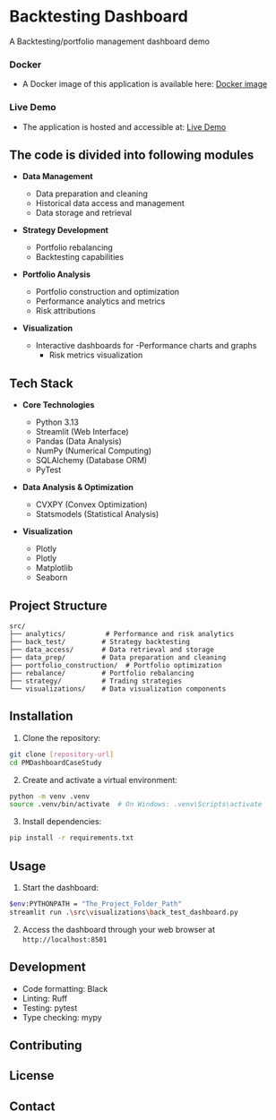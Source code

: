 # Backtesting Dashboard

A Backtesting/portfolio management dashboard demo

### Docker

* 	A Docker image of this application is available here: [Docker image](https://hub.docker.com/r/mail2srinivasnemani/streamlit-backtest)

### Live Demo

*	The application is hosted and accessible at: [Live Demo](https://dashboardemo3-fmdkbmgyauhac9aa.westeurope-01.azurewebsites.net/)

## The code is divided into following modules

- **Data Management**
  - Data preparation and cleaning
  - Historical data access and management
  - Data storage and retrieval

- **Strategy Development**
  - Portfolio rebalancing
  - Backtesting capabilities

- **Portfolio Analysis**
  - Portfolio construction and optimization
  - Performance analytics and metrics
  - Risk attributions

- **Visualization**
  - Interactive dashboards for 
	-Performance charts and graphs
	- Risk metrics visualization

## Tech Stack

- **Core Technologies**
  - Python 3.13
  - Streamlit (Web Interface)
  - Pandas (Data Analysis)
  - NumPy (Numerical Computing)
  - SQLAlchemy (Database ORM)
  - PyTest

- **Data Analysis & Optimization**
  - CVXPY (Convex Optimization)
  - Statsmodels (Statistical Analysis)

- **Visualization**
  - Plotly
  - Plotly
  - Matplotlib
  - Seaborn

## Project Structure

```
src/
├── analytics/          # Performance and risk analytics
├── back_test/         # Strategy backtesting
├── data_access/       # Data retrieval and storage
├── data_prep/         # Data preparation and cleaning
├── portfolio_construction/  # Portfolio optimization
├── rebalance/         # Portfolio rebalancing
├── strategy/          # Trading strategies
└── visualizations/    # Data visualization components
```

## Installation

1. Clone the repository:
```bash
git clone [repository-url]
cd PMDashboardCaseStudy
```

2. Create and activate a virtual environment:
```bash
python -m venv .venv
source .venv/bin/activate  # On Windows: .venv\Scripts\activate
```

3. Install dependencies:
```bash
pip install -r requirements.txt
```

## Usage

1. Start the dashboard:
```bash
$env:PYTHONPATH = "The_Project_Folder_Path"
streamlit run .\src\visualizations\back_test_dashboard.py

```

2. Access the dashboard through your web browser at `http://localhost:8501`

## Development

- Code formatting: Black
- Linting: Ruff
- Testing: pytest
- Type checking: mypy

## Contributing



## License

	

## Contact

